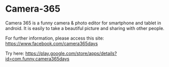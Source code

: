 # Camera-365
Camera 365 is a funny camera & photo editor for smartphone and tablet in android. 
It is easily to take a beautiful picture and sharing with other people.

For further information, please access this site:
https://www.facebook.com/camera365days

Try here:
https://play.google.com/store/apps/details?id=com.funny.camera365days


